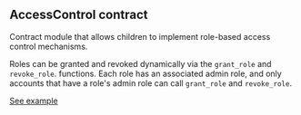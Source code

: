 ## AccessControl contract

Contract module that allows children to implement role-based access
control mechanisms.

Roles can be granted and revoked dynamically via the `grant_role` and
`revoke_role`. functions. Each role has an associated admin role, and only
accounts that have a role's admin role can call `grant_role` and `revoke_role`.

[See example](https://727-Ventures.github.io/openbrush-contracts/smart-contracts/access-control)